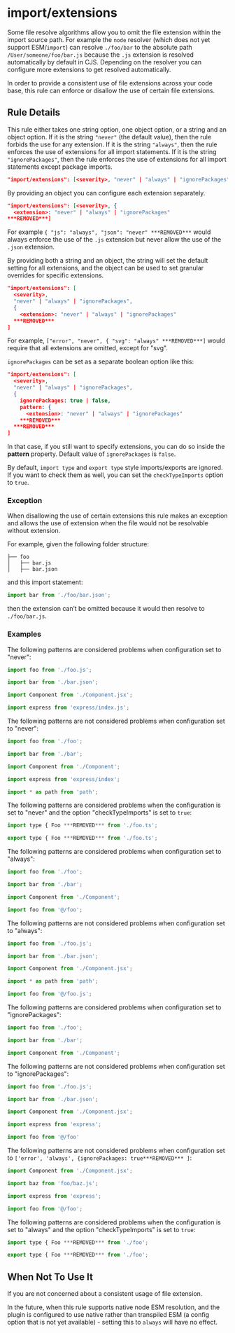 # import/extensions

<!-- end auto-generated rule header -->

Some file resolve algorithms allow you to omit the file extension within the import source path. For example the `node` resolver (which does not yet support ESM/`import`) can resolve `./foo/bar` to the absolute path `/User/someone/foo/bar.js` because the `.js` extension is resolved automatically by default in CJS. Depending on the resolver you can configure more extensions to get resolved automatically.

In order to provide a consistent use of file extensions across your code base, this rule can enforce or disallow the use of certain file extensions.

## Rule Details

This rule either takes one string option, one object option, or a string and an object option. If it is the string `"never"` (the default value), then the rule forbids the use for any extension. If it is the string `"always"`, then the rule enforces the use of extensions for all import statements. If it is the string `"ignorePackages"`, then the rule enforces the use of extensions for all import statements except package imports.

```json
"import/extensions": [<severity>, "never" | "always" | "ignorePackages"]
```

By providing an object you can configure each extension separately.

```json
"import/extensions": [<severity>, {
  <extension>: "never" | "always" | "ignorePackages"
***REMOVED***]
```

 For example `{ "js": "always", "json": "never" ***REMOVED***` would always enforce the use of the `.js` extension but never allow the use of the `.json` extension.

By providing both a string and an object, the string will set the default setting for all extensions, and the object can be used to set granular overrides for specific extensions.

```json
"import/extensions": [
  <severity>,
  "never" | "always" | "ignorePackages",
  {
    <extension>: "never" | "always" | "ignorePackages"
  ***REMOVED***
]
```

For example, `["error", "never", { "svg": "always" ***REMOVED***]` would require that all extensions are omitted, except for "svg".

`ignorePackages` can be set as a separate boolean option like this:

```json
"import/extensions": [
  <severity>,
  "never" | "always" | "ignorePackages",
  {
    ignorePackages: true | false,
    pattern: {
      <extension>: "never" | "always" | "ignorePackages"
    ***REMOVED***
  ***REMOVED***
]
```

In that case, if you still want to specify extensions, you can do so inside the **pattern** property.
Default value of `ignorePackages` is `false`.

By default, `import type` and `export type` style imports/exports are ignored. If you want to check them as well, you can set the `checkTypeImports` option to `true`.

### Exception

When disallowing the use of certain extensions this rule makes an exception and allows the use of extension when the file would not be resolvable without extension.

For example, given the following folder structure:

```pt
├── foo
│   ├── bar.js
│   ├── bar.json
```

and this import statement:

```js
import bar from './foo/bar.json';
```

then the extension can’t be omitted because it would then resolve to `./foo/bar.js`.

### Examples

The following patterns are considered problems when configuration set to "never":

```js
import foo from './foo.js';

import bar from './bar.json';

import Component from './Component.jsx';

import express from 'express/index.js';
```

The following patterns are not considered problems when configuration set to "never":

```js
import foo from './foo';

import bar from './bar';

import Component from './Component';

import express from 'express/index';

import * as path from 'path';
```

The following patterns are considered problems when the configuration is set to "never" and the option "checkTypeImports" is set to `true`:

```js
import type { Foo ***REMOVED*** from './foo.ts';

export type { Foo ***REMOVED*** from './foo.ts';
```

The following patterns are considered problems when configuration set to "always":

```js
import foo from './foo';

import bar from './bar';

import Component from './Component';

import foo from '@/foo';
```

The following patterns are not considered problems when configuration set to "always":

```js
import foo from './foo.js';

import bar from './bar.json';

import Component from './Component.jsx';

import * as path from 'path';

import foo from '@/foo.js';
```

The following patterns are considered problems when configuration set to "ignorePackages":

```js
import foo from './foo';

import bar from './bar';

import Component from './Component';

```

The following patterns are not considered problems when configuration set to "ignorePackages":

```js
import foo from './foo.js';

import bar from './bar.json';

import Component from './Component.jsx';

import express from 'express';

import foo from '@/foo'
```

The following patterns are not considered problems when configuration set to `['error', 'always', {ignorePackages: true***REMOVED*** ]`:

```js
import Component from './Component.jsx';

import baz from 'foo/baz.js';

import express from 'express';

import foo from '@/foo';
```

The following patterns are considered problems when the configuration is set to "always" and the option "checkTypeImports" is set to `true`:

```js
import type { Foo ***REMOVED*** from './foo';

export type { Foo ***REMOVED*** from './foo';
```

## When Not To Use It

If you are not concerned about a consistent usage of file extension.

In the future, when this rule supports native node ESM resolution, and the plugin is configured to use native rather than transpiled ESM (a config option that is not yet available) - setting this to `always` will have no effect.
